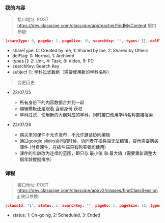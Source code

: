### 我的内容
> 接口地址: POST https://dev.classcipe.com/classcipe/api/teacher/findMyContent
> 接口参数: 
```json
{shareType: 0, pageNo: 1, pageSize: 16, searchKey: "", types: [], delFlag: 0, schoolId: "1"}
```
- shareType: 0: Created by me, 1: Shared by me, 2: Shared by Others
- delFlag: 0: Normal, 1: Archived
- types []: 2: Unit, 4: Task, 8: Video, 9: PD
- searchKey: Search Key
- subject []: 学科过滤数组（需要使用新的学科名称）

> 变更历史
- 22/07/25
  - 所有身份下的内容数据合并到一起
  - 编辑模板还是跟着 当前身份 获取
  - 学科过滤，使用新的大纲对应的学科，同时接口改用学科名称直接搜索

- 22/07/26
  - 购买来的课件不允许发布，不允许邀请协同编辑
  - 通过google slides协同的时候，协同者在插件端无法编辑，提示需要购买课件 (付费课件，在插件端只有购买者能使用)
  - 课件的年龄改为连续的范围，即只存 最小值 和 最大值（需要重新调整大纲年龄数据排序）

### 课程
> 接口地址: POST https://dev.classcipe.com/classcipe/api/v2/classes/findClassSessions
> 接口参数: 
```json
{classId: "1", status: 2, searchKey: "", pageNo: 1, pageSize: 16, types: [], delFlag: 0}
```
- status: 1: On-going, 2: Scheduled, 3: Ended


